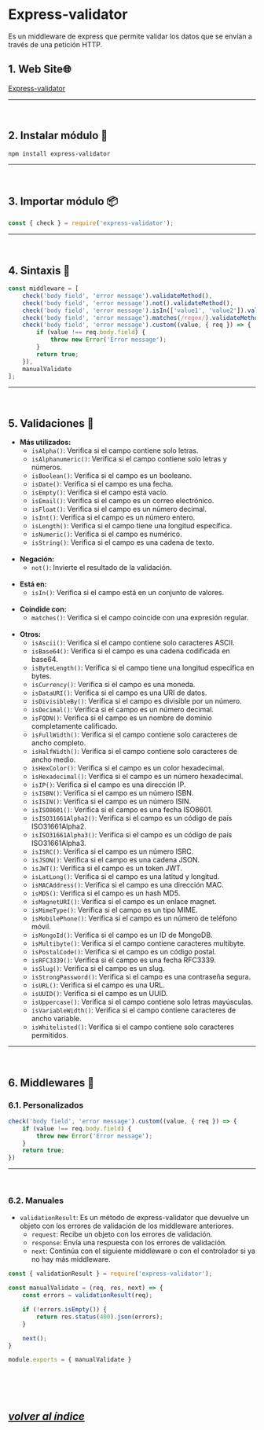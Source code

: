# Express-validator
Es un middleware de express que permite validar los datos que se envían a través de una petición HTTP.

## 1. Web Site🌐
[Express-validator](https://express-validator.github.io/docs/)

---
<br>

## 2. Instalar módulo 🔧
`npm install express-validator`

---
<br>

## 3. Importar módulo 📦
```javascript
const { check } = require('express-validator');
```
---
<br>

## 4. Sintaxis 📝
```javascript
const middleware = [
    check('body field', 'error message').validateMethod(),
    check('body field', 'error message').not().validateMethod(),
    check('body field', 'error message').isIn(['value1', 'value2']).validateMethod(),
    check('body field', 'error message').matches(/regex/).validateMethod(),
    check('body field', 'error message').custom((value, { req }) => {
        if (value !== req.body.field) {
            throw new Error('Error message');
        }
        return true;
    }),
    manualValidate
];
```
---
<br>

## 5. Validaciones 📏
- **Más utilizados:**
  - `isAlpha()`: Verifica si el campo contiene solo letras.
  - `isAlphanumeric()`: Verifica si el campo contiene solo letras y números.
  - `isBoolean()`: Verifica si el campo es un booleano.
  - `isDate()`: Verifica si el campo es una fecha.
  - `isEmpty()`: Verifica si el campo está vacío.
  - `isEmail()`: Verifica si el campo es un correo electrónico.
  - `isFloat()`: Verifica si el campo es un número decimal.
  - `isInt()`: Verifica si el campo es un número entero.
  - `isLength()`: Verifica si el campo tiene una longitud específica.
  - `isNumeric()`: Verifica si el campo es numérico.
  - `isString()`: Verifica si el campo es una cadena de texto.<br><br>
- **Negación:**
  - `not()`: Invierte el resultado de la validación.<br><br>
- **Está en:**
  - `isIn()`: Verifica si el campo está en un conjunto de valores.<br><br>
- **Coindide con:**
  - `matches()`: Verifica si el campo coincide con una expresión regular.<br><br>
- **Otros:**
  - `isAscii()`: Verifica si el campo contiene solo caracteres ASCII.
  - `isBase64()`: Verifica si el campo es una cadena codificada en base64.
  - `isByteLength()`: Verifica si el campo tiene una longitud específica en bytes.
  - `isCurrency()`: Verifica si el campo es una moneda.
  - `isDataURI()`: Verifica si el campo es una URI de datos.
  - `isDivisibleBy()`: Verifica si el campo es divisible por un número.
  - `isDecimal()`: Verifica si el campo es un número decimal.
  - `isFQDN()`: Verifica si el campo es un nombre de dominio completamente calificado.
  - `isFullWidth()`: Verifica si el campo contiene solo caracteres de ancho completo.
  - `isHalfWidth()`: Verifica si el campo contiene solo caracteres de ancho medio.
  - `isHexColor()`: Verifica si el campo es un color hexadecimal.
  - `isHexadecimal()`: Verifica si el campo es un número hexadecimal.
  - `isIP()`: Verifica si el campo es una dirección IP.
  - `isISBN()`: Verifica si el campo es un número ISBN.
  - `isISIN()`: Verifica si el campo es un número ISIN.
  - `isISO8601()`: Verifica si el campo es una fecha ISO8601.
  - `isISO31661Alpha2()`: Verifica si el campo es un código de país ISO31661Alpha2.
  - `isISO31661Alpha3()`: Verifica si el campo es un código de país ISO31661Alpha3.
  - `isISRC()`: Verifica si el campo es un número ISRC.
  - `isJSON()`: Verifica si el campo es una cadena JSON.
  - `isJWT()`: Verifica si el campo es un token JWT.
  - `isLatLong()`: Verifica si el campo es una latitud y longitud.
  - `isMACAddress()`: Verifica si el campo es una dirección MAC.
  - `isMD5()`: Verifica si el campo es un hash MD5.
  - `isMagnetURI()`: Verifica si el campo es un enlace magnet.
  - `isMimeType()`: Verifica si el campo es un tipo MIME.
  - `isMobilePhone()`: Verifica si el campo es un número de teléfono móvil.
  - `isMongoId()`: Verifica si el campo es un ID de MongoDB.
  - `isMultibyte()`: Verifica si el campo contiene caracteres multibyte.
  - `isPostalCode()`: Verifica si el campo es un código postal.
  - `isRFC3339()`: Verifica si el campo es una fecha RFC3339.
  - `isSlug()`: Verifica si el campo es un slug.
  - `isStrongPassword()`: Verifica si el campo es una contraseña segura.
  - `isURL()`: Verifica si el campo es una URL.
  - `isUUID()`: Verifica si el campo es un UUID.
  - `isUppercase()`: Verifica si el campo contiene solo letras mayúsculas.
  - `isVariableWidth()`: Verifica si el campo contiene caracteres de ancho variable.
  - `isWhitelisted()`: Verifica si el campo contiene solo caracteres permitidos.
---
<br>

## 6. Middlewares 📝
### 6.1. Personalizados
```javascript
check('body field', 'error message').custom((value, { req }) => {
    if (value !== req.body.field) {
        throw new Error('Error message');
    }
    return true;
})
```
---
<br>

### 6.2. Manuales
- `validationResult`: Es un método de express-validator que devuelve un objeto con los errores de validación de los middleware anteriores.
  - `request`: Recibe un objeto con los errores de validación.
  - `response`: Envía una respuesta con los errores de validación.
  - `next`: Continúa con el siguiente middleware o con el controlador si ya no hay más middleware.
```javascript
const { validationResult } = require('express-validator');

const manualValidate = (req, res, next) => {
    const errors = validationResult(req);

    if (!errors.isEmpty()) {
        return res.status(400).json(errors);
    }

    next();
}

module.exports = { manualValidate }
```
<br><br><br>

## *[volver al índice](../../../../../README.md)*